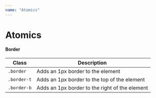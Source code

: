 ```yaml
---
name: "Atomics"
---
```


# Atomics

#### Border

| Class | Description |
| ----- | ----------- |
| `.border` | Adds an 1px border to the <span class="border">element</span> |
| `.border-t` | Adds an 1px border to the top of the  <span class="border-t">element</span> |
| `.border-b` | Adds an 1px border to the right of the  <span class="border-b">element</span> |